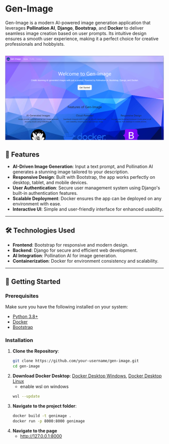 # Gen-Image

Gen-Image is a modern AI-powered image generation application that leverages **Pollination AI**, **Django**, **Bootstrap**, and **Docker** to deliver seamless image creation based on user prompts. Its intuitive design ensures a smooth user experience, making it a perfect choice for creative professionals and hobbyists.

![](genimage.png)
---

## 🌟 Features

- **AI-Driven Image Generation**: Input a text prompt, and Pollination AI generates a stunning image tailored to your description.
- **Responsive Design**: Built with Bootstrap, the app works perfectly on desktop, tablet, and mobile devices.
- **User Authentication**: Secure user management system using Django's built-in authentication features.
- **Scalable Deployment**: Docker ensures the app can be deployed on any environment with ease.
- **Interactive UI**: Simple and user-friendly interface for enhanced usability.

---

## 🛠️ Technologies Used

- **Frontend**: Bootstrap for responsive and modern design.
- **Backend**: Django for secure and efficient web development.
- **AI Integration**: Pollination AI for image generation.
- **Containerization**: Docker for environment consistency and scalability.

---

## 🚀 Getting Started

### Prerequisites

Make sure you have the following installed on your system:
- [Python 3.8+](https://www.python.org/downloads/)
- [Docker](https://www.docker.com/products/docker-desktop)
- [Bootstrap](https://getbootstrap.com/)

### Installation

1. **Clone the Repository**:
   ```bash
   git clone https://github.com/your-username/gen-image.git
   cd gen-image
2. **Download Docker Desktop**:
    [Docker Desktop Windows](https://docs.docker.com/desktop/setup/install/windows-install/),
    [Docker Desktop Linux](https://docs.docker.com/desktop/setup/install/linux/)
    - enable wsl on windows
    ```bash
    wsl --update
    
3. **Navigate to the project folder**:
    ```bash
    docker build -t genimage .
    docker run -p 8000:8000 genimage
4. **Navigate to the page**
    - http://127.0.0.1:8000